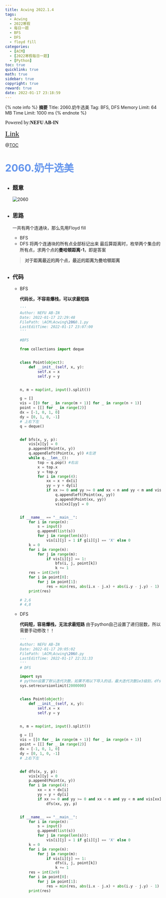 ```yaml
---
title: Acwing 2022.1.4
tags:
  - Acwing
  - 2022寒假
  - 每日一题
  - BFS
  - DFS
  - floyd fill
categories:
  - [ACM]
  - [2022寒假每日一题]
  - [Python]
toc: true
quicklink: true
math: true
sidebar: true
copyright: true
reward: true
date: 2022-01-17 23:18:59
---
```



{% note info %}
**摘要**
Title: 2060.奶牛选美
Tag: BFS, DFS
Memory Limit: 64 MB
Time Limit: 1000 ms
{% endnote %}
<!-- more -->

<font size=3 face=楷体>Powered by:**NEFU AB-IN**</font>

<font color=#FFA500 size=5 face=楷体>[Link](https://www.acwing.com/problem/content/description/2062/)</font>

@[TOC](文章目录)

# <font color=#6495ED size=6>2060.奶牛选美</font>

* ## <font size=4 face=粗体>题意</font>

  ![2060](https://oss.ab-in.cn/Pictures/2060.png)

* ## <font size=4 face=粗体>思路</font>

  一共有两个连通块，那么先用Floyd fill
  * BFS
  * DFS
  将两个连通块的所有点全部标记出来
  最后算距离时，枚举两个集合的所有点，求两个点的**曼哈顿距离-1**，即是答案
  > **对于距离最近的两个点，最近的距离为曼哈顿距离**

* ## <font size=4 face=粗体>代码</font>

  * BFS
  
    **代码长，不容易爆栈，可以求最短路**
    ```python
    '''
    Author: NEFU AB-IN
    Date: 2022-01-17 22:29:48
    FilePath: \ACM\Acwing\2060.1.py
    LastEditTime: 2022-01-17 23:07:00
    '''

    #BFS

    from collections import deque


    class Point(object):
        def __init__(self, x, y):
            self.x = x
            self.y = y


    n, m = map(int, input().split())

    g = []
    vis = [[0 for _ in range(m + 1)] for _ in range(n + 1)]
    point = [[] for _ in range(2)]
    dx = [-1, 0, 1, 0]
    dy = [0, 1, 0, -1]
    # 上右下左
    q = deque()


    def bfs(x, y, p):
        vis[x][y] = 0
        p.append(Point(x, y))
        q.appendleft(Point(x, y)) #左进
        while q.__len__():
            top = q.pop() #右出
            x = top.x
            y = top.y
            for i in range(4):
                xx = x + dx[i]
                yy = y + dy[i]
                if xx >= 0 and yy >= 0 and xx < n and yy < m and vis[xx][yy] == 1:
                    q.appendleft(Point(xx, yy))
                    p.append(Point(xx, yy))
                    vis[xx][yy] = 0


    if __name__ == "__main__":
        for i in range(n):
            s = input()
            g.append(list(s))
            for j in range(len(s)):
                vis[i][j] = 1 if g[i][j] == 'X' else 0
        k = 0
        for i in range(n):
            for j in range(m):
                if vis[i][j] == 1:
                    bfs(i, j, point[k])
                    k += 1
        res = int(2e9)
        for i in point[0]:
            for j in point[1]:
                res = min(res, abs(i.x - j.x) + abs(i.y - j.y) - 1)
        print(res)

    # 2,6
    # 4,8
    ```

  * DFS
  
    **代码短，容易爆栈，无法求最短路**
    由于python自己设置了递归层数，所以需要手动修改！！
    ```python
    '''
    Author: NEFU AB-IN
    Date: 2022-01-17 20:05:02
    FilePath: \ACM\Acwing\2060.py
    LastEditTime: 2022-01-17 22:31:33
    '''
    # DFS

    import sys
    # python设置了默认迭代次数，如果不用以下导入的话，最大迭代次数1e3级别，dfs无法正常运行
    sys.setrecursionlimit(2000000)


    class Point(object):
        def __init__(self, x, y):
            self.x = x
            self.y = y


    n, m = map(int, input().split())

    g = []
    vis = [[0 for _ in range(m + 1)] for _ in range(n + 1)]
    point = [[] for _ in range(2)]
    dx = [-1, 0, 1, 0]
    dy = [0, 1, 0, -1]
    # 上右下左


    def dfs(x, y, p):
        vis[x][y] = 0
        p.append(Point(x, y))
        for i in range(4):
            xx = x + dx[i]
            yy = y + dy[i]
            if xx >= 0 and yy >= 0 and xx < n and yy < m and vis[xx][yy] == 1:
                dfs(xx, yy, p)


    if __name__ == "__main__":
        for i in range(n):
            s = input()
            g.append(list(s))
            for j in range(len(s)):
                vis[i][j] = 1 if g[i][j] == 'X' else 0
        k = 0
        for i in range(n):
            for j in range(m):
                if vis[i][j] == 1:
                    dfs(i, j, point[k])
                    k += 1
        res = int(2e9)
        for i in point[0]:
            for j in point[1]:
                res = min(res, abs(i.x - j.x) + abs(i.y - j.y) - 1)
        print(res)

    ```